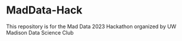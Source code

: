 # MadData-Hack
This repository is for the Mad Data 2023 Hackathon organized by UW Madison Data Science Club

